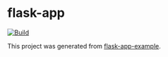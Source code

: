# flask-app

[![Build](https://github.com/garyjyao/flask-app/actions/workflows/build.yml/badge.svg)](https://github.com/garyjyao/flask-app/actions/workflows/build.yml)

This project was generated from [flask-app-example](https://github.com/garyjyao/flask-app-example).



